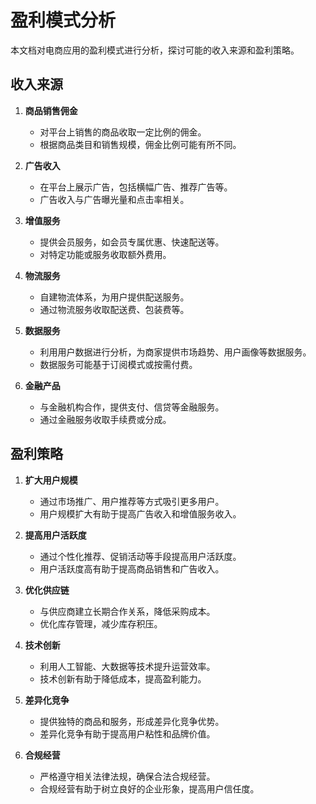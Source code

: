 # 盈利模式分析

本文档对电商应用的盈利模式进行分析，探讨可能的收入来源和盈利策略。

## 收入来源

1. **商品销售佣金**
   - 对平台上销售的商品收取一定比例的佣金。
   - 根据商品类目和销售规模，佣金比例可能有所不同。

2. **广告收入**
   - 在平台上展示广告，包括横幅广告、推荐广告等。
   - 广告收入与广告曝光量和点击率相关。

3. **增值服务**
   - 提供会员服务，如会员专属优惠、快速配送等。
   - 对特定功能或服务收取额外费用。

4. **物流服务**
   - 自建物流体系，为用户提供配送服务。
   - 通过物流服务收取配送费、包装费等。

5. **数据服务**
   - 利用用户数据进行分析，为商家提供市场趋势、用户画像等数据服务。
   - 数据服务可能基于订阅模式或按需付费。

6. **金融产品**
   - 与金融机构合作，提供支付、信贷等金融服务。
   - 通过金融服务收取手续费或分成。

## 盈利策略

1. **扩大用户规模**
   - 通过市场推广、用户推荐等方式吸引更多用户。
   - 用户规模扩大有助于提高广告收入和增值服务收入。

2. **提高用户活跃度**
   - 通过个性化推荐、促销活动等手段提高用户活跃度。
   - 用户活跃度高有助于提高商品销售和广告收入。

3. **优化供应链**
   - 与供应商建立长期合作关系，降低采购成本。
   - 优化库存管理，减少库存积压。

4. **技术创新**
   - 利用人工智能、大数据等技术提升运营效率。
   - 技术创新有助于降低成本，提高盈利能力。

5. **差异化竞争**
   - 提供独特的商品和服务，形成差异化竞争优势。
   - 差异化竞争有助于提高用户粘性和品牌价值。

6. **合规经营**
   - 严格遵守相关法律法规，确保合法合规经营。
   - 合规经营有助于树立良好的企业形象，提高用户信任度。